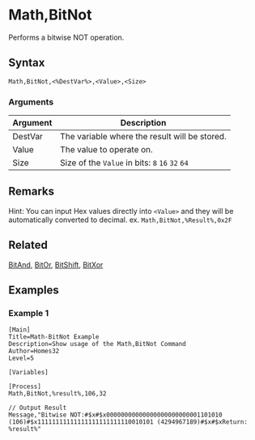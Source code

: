 # Math,BitNot

Performs a bitwise NOT operation.

## Syntax

```pebakery
Math,BitNot,<%DestVar%>,<Value>,<Size>
```

### Arguments

| Argument | Description |
| --- | --- |
| DestVar | The variable where the result will be stored. |
| Value | The value to operate on. |
| Size | Size of the `Value` in bits: `8` `16` `32` `64` |

## Remarks

Hint: You can input Hex values directly into `<Value>` and they will be automatically converted to decimal. ex. `Math,BitNot,%Result%,0x2F`

## Related

[BitAnd](./BitAnd.md), [BitOr](./BitOr.md), [BitShift](./BitShift.md), [BitXor](./BitXor.md)

## Examples

### Example 1

```pebakery
[Main]
Title=Math-BitNot Example
Description=Show usage of the Math,BitNot Command
Author=Homes32
Level=5

[Variables]

[Process]
Math,BitNot,%result%,106,32

// Output Result
Message,"Bitwise NOT:#$x#$x00000000000000000000000001101010 (106)#$x11111111111111111111111110010101 (4294967189)#$x#$xReturn: %result%"
```